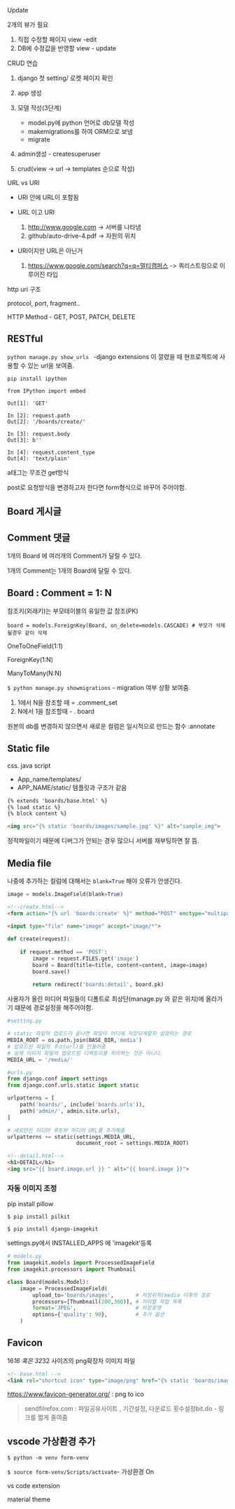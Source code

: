 Update

2개의 뷰가 필요

1. 직접 수정할 페이지 view -edit
2. DB에 수정값을 반영할 view - update



CRUD 연습

1. django 첫 setting/ 로켓 페이지 확인

2. app 생성

3. 모델 작성(3단계)

   - model.py에 python 언어로 db모델 작성
   - makemigrations를 하여 ORM으로 보냄 
   - migrate

4. admin생성 - createsuperuser

5. crud(view -> url -> templates 순으로 작성)

   

URL vs URI

- URI 안에 URL이 포함됨
- URL 이고 URI
  1. http://www.google.com -> 서버를 나타냄
  2. github/auto-drive-4.pdf -> 자원의 위치
- URI이지만 URL은 아닌거
  
  1. https://www.google.com/search?q=q=멀티캠퍼스 -> 쿼리스트링으로 이루어진 타입
  
     



http uri 구조

protocol, port, fragment..

HTTP Method - GET, POST, PATCH, DELETE

## RESTful

`python manage.py show_urls ` -django extensions 이 깔렸을 때 현프로젝트에 사용할 수 있는 url을 보여줌.

`pip install ipython` 



`from IPython import embed`



```In [1]: request.method
Out[1]: 'GET'

In [2]: request.path
Out[2]: '/boards/create/'

In [3]: request.body
Out[3]: b''

In [4]: request.content_type
Out[4]: 'text/plain'

```





a태그는 무조건 get방식

post로 요청방식을 변경하고자 한다면 form형식으로 바꾸어 주어야함.

## Board 게시글

## Comment 댓글

1개의 Board 에 여러개의 Comment가 달릴 수 있다.

1개의 Comment는 1개의 Board에 달릴 수 있다.

## Board : Comment = 1: N

참조키(외래키)는 부모테이블의 유일한 값 참조(PK)

`board = models.ForeignKey(Board, on_delete=models.CASCADE) # 부모가 삭제될경우 같이 삭제`





OneToOneField(1:1)

ForeignKey(1:N)

ManyToMany(N:N)



`$ python manage.py showmigrations` - migration 여부 상황 보여줌.



1. 1에서 N을 참조할 때 = .comment_set
2. N에서 1을 참조할때 - . board

원본의 db를 변경하지 않으면서 새로운 컬럼은 일시적으로 만드는 함수 :annotate





## Static file

css. java script

- App_name/templates/
- APP_NAME/static/  템플릿과 구조가 같음

```html
{% extends 'boards/base.html' %}
{% load static %}
{% block content %}

<img src="{% static 'boards/images/sample.jpg' %}" alt="sample_img">
```

정적파일이기 때문에 디버그가 안되는 경우 많으니 서버를 재부팅하면 잘 뜸.


## Media file

나중에 추가하는 컬럼에 대해서는 `blank=True` 해야 오류가 안생긴다.

```python
image = models.ImageField(blank=True)
```

```html
<!--create.html-->
<form action="{% url 'boards:create' %}" method="POST" enctype="multipart/form-data">
    
<input type="file" name="image" accept="image/*">
```

```python
def create(request):
    
    if request.method == 'POST':
        image = request.FILES.get('image')
        board = Board(title=title, content=content, image=image)
        board.save()
    
        return redirect('boards:detail', board.pk)
```


사용자가 올린 미디어 파일들이 디폴트로 최상단(manage.py 와 같은 위치)에 올라가기 떄문에 경로설정을 해주어야함.

```python
#setting.py

# static 파일의 업로드가 끝나면 파일이 어디에 저장되게할지 설정하는 경로
MEDIA_ROOT = os.path.join(BASE_DIR,'media')
# 업로드된 파일의 주소(url)을 만들어줌
# 실제 이미지 파일의 업로드된 디렉토리를 의미하는 것은 아니다.
MEDIA_URL = '/media/'
```

```python
#urls.py
from django.conf import settings
from django.conf.urls.static import static

urlpatterns = [
    path('boards/', include('boards.urls')),
    path('admin/', admin.site.urls),
]

# 새로만든 미디어 루트와 미디어 URL를 추가해줌
urlpatterns += static(settings.MEDIA_URL,
                      document_root = settings.MEDIA_ROOT)
```

```html
<!--detail.html-->
<h1>DETAIL</h1>
<img src="{{ board.image.url }} " alt="{{ board.image }}">
```

### 자동 이미지 조정

pip install pillow

`$ pip install pilkit`

`$ pip install django-imagekit`

settings.py에서 INSTALLED_APPS 에 'imagekit'등록

```python
# models.py
from imagekit.models import ProcessedImageField
from imagekit.processors import Thumbnail

class Board(models.Model):
    image = ProcessedImageField(
        upload_to='boards/images',       # 저장위치(media 이후의 경로
        processors=[Thumbnail(200,300)], # 처리할 작업 목록
        format='JPEG',                   # 저장포맷
        options={'quality': 90},         # 추가 옵션
    )
```



## Favicon

16*16 혹은 32*32 사이즈의 png확장자 이미지 파일

```html
<!--base.html -->
<link rel="shortcut icon" type="image/png" href="{% static 'boards/images/earth.png' %}">
```

<https://www.favicon-generator.org/> : png to ico





> sendfilrefox.com : 파일공유사이트 , 기간설정, 다운로드 횟수설정bit.do - 링크를 짧게 줄여줌

## vscode 가상환경 추가

`$ python -m venv form-venv`

`$ source form-venv/Scripts/activate`- 가상환경 On

vs code extension 



material  theme